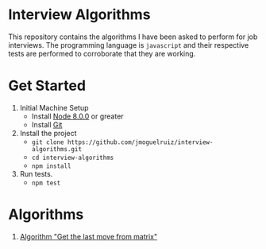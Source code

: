 # Interview Algorithms

This repository contains the algorithms I have been asked to perform for job interviews.
The programming language is `javascript` and their respective tests are performed to corroborate that they are working.

# Get Started

1. Initial Machine Setup
    * Install [Node 8.0.0](https://nodejs.org/en/) or greater
    * Install [Git](https://git-scm.com/downloads)
2. Install the project
    * `git clone https://github.com/jmoguelruiz/interview-algorithms.git`
    * `cd interview-algorithms`
    * `npm install`
3. Run tests.
    * `npm test`

# Algorithms

1. [Algorithm "Get the last move from matrix"](algorithms/lastMoveFromMatrix/README.md)

